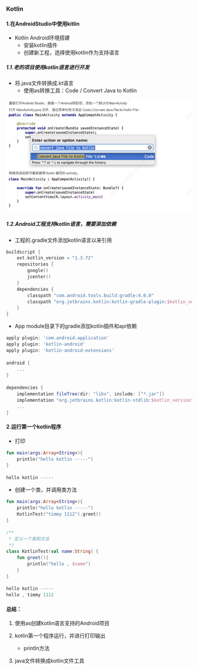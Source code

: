### Kotlin

#### 1.在AndroidStudio中使用kitlin

- Kotlin Android环境搭建
  - 安装kotlin插件
  - 创建新工程，选择使用kotlin作为支持语言

##### 1.1.老的项目使用kotlin语言进行开发

- 将.java文件转换成.kt语言
  - 使用as转换工具：Code / Convert Java to Kotlin

![1.java文件转换成kt文件](./res1/1.java文件转换成kt文件.png)

##### 1.2.Android工程支持kotlin语言，需要添加依赖

- 工程的.gradle文件添加kotlin语言以来引用

~~~kotlin
buildscript {
    ext.kotlin_version = "1.3.72"
    repositories {
        google()
        jcenter()
    }
    dependencies {
        classpath "com.android.tools.build:gradle:4.0.0"
        classpath "org.jetbrains.kotlin:kotlin-gradle-plugin:$kotlin_version"
    }
}
~~~

- App module目录下的gradle添加kotlin插件和api依赖

~~~groovy
apply plugin: 'com.android.application'
apply plugin: 'kotlin-android'
apply plugin: 'kotlin-android-extensions'

android {
    ...
}

dependencies {
    implementation fileTree(dir: "libs", include: ["*.jar"])
    implementation "org.jetbrains.kotlin:kotlin-stdlib:$kotlin_version"
    ...
}
~~~

#### 2.运行第一个kotlin程序

- 打印

~~~kotlin
fun main(args:Array<String>){
    println("hello kotlin -----")
}

hello kotlin -----
~~~

- 创建一个类，并调用类方法

~~~kotlin
fun main(args:Array<String>){
    println("hello kotlin -----")
    KotlinTest("timmy 1112").greet()
}

/**
 * 定义一个类和方法
 */
class KotlinTest(val name:String) {
    fun greet(){
        println("hello , $name")
    }
}

hello kotlin -----
hello , timmy 1112
~~~



#### 总结：

1. 使用as创建kotlin语言支持的Android项目

2. kotlin第一个程序运行，并进行打印输出 
   - println方法
3. java文件转换成kotlin文件工具